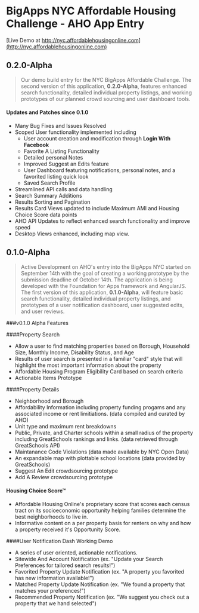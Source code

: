 # BigApps NYC Affordable Housing Challenge - AHO App Entry

[Live Demo at http://nyc.affordablehousingonline.com](http://nyc.affordablehousingonline.com)

## 0.2.0-Alpha
>Our demo build entry for the NYC BigApps Affordable Challenge. The second version of this application, **0.2.0-Alpha**, features enhanced search functionality, detailed individual property listings, and working prototypes of our planned crowd sourcing and user dashboard tools.

#### Updates and Patches since 0.1.0
* Many Bug Fixes and Issues Resolved
* Scoped User functionality implemented including
  * User account creation and modification through **Login With Facebook**
  * Favorite A Listing Functionality
  * Detailed personal Notes
  * Improved Suggest an Edits feature
  * User Dashboard featuring notifications, personal notes, and a favorited listing quick look
  * Saved Search Profile
* Streamlined API calls and data handling
* Search Summary Additions
* Results Sorting and Pagination
* Results Card Views updated to include Maximum AMI and Housing Choice Score data points
* AHO API Updates to reflect enhanced search functionality and improve speed
* Desktop Views enhanced, including map view.

## 0.1.0-Alpha

>Active Development on AHO's entry into the BigApps NYC started on September 14th with the goal of creating a working prototype by the submission deadline of October 14th. The application is being developed with the Foundation for Apps framework and AngularJS. The first version of this application, **0.1.0-Alpha**, will feature basic search functionality, detailed individual property listings, and prototypes of a user notification dashboard, user suggested edits, and user reviews. 

###v0.1.0 Alpha Features

####Property Search
* Allow a user to find matching properties based on Borough, Household Size, Monthly Income, Disability Status, and Age
* Results of user search is presented in a familiar "card" style that will highlight the most important information about the property
* Affordable Housing Program Eligibility Card based on search criteria
* Actionable Items Prototype

####Property Details
* Neighborhood and Borough
* Affordability Information including property funding progams and any associated income or rent limitiations. (data compiled and curated by AHO)
* Unit type and maximum rent breakdowns
* Public, Private, and Charter schools within a small radius of the property including GreatSchools rankings and links. (data retrieved through GreatSchools API)
* Maintanance Code Violations (data made available by NYC Open Data)
* An expandable map with plottable school locations (data provided by GreatSchools)
* Suggest An Edit crowdsourcing prototype
* Add A Review crowdsourcing prototype

#### Housing Choice Score™
* Affordable Housing Online's proprietary score that scores each census tract on its socioeconomic opportunity helping families determine the best neighborhoods to live in.
* Informative content on a per property basis for renters on why and how a property received it's Opportunity Score.

####User Notification Dash Working Demo
* A series of user oriented, actionable notifications.
* Sitewide And Account Notification (ex. "Update your Search Preferences for tailored search results!")
* Favorited Property Update Notification (ex. "A property you favorited has new information available!")
* Matched Property Update Notification (ex. "We found a property that matches your preferences!")
* Recommended Property Notification (ex. "We suggest you check out a property that we hand selected")

